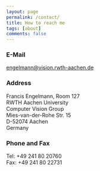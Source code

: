 ```yaml
---
layout: page
permalink: /contact/
title: How to reach me
tags: [about]
comments: false
---
```


### E-Mail  
engelmann@vision.rwth-aachen.de

### Address
Francis Engelmann, Room 127  
RWTH Aachen University  
Computer Vision Group  
Mies-van-der-Rohe Str. 15  
D-52074 Aachen  
Germany  

### Phone and Fax  
Tel: +49 241 80 20760  
Fax: +49 241 80 22731  
